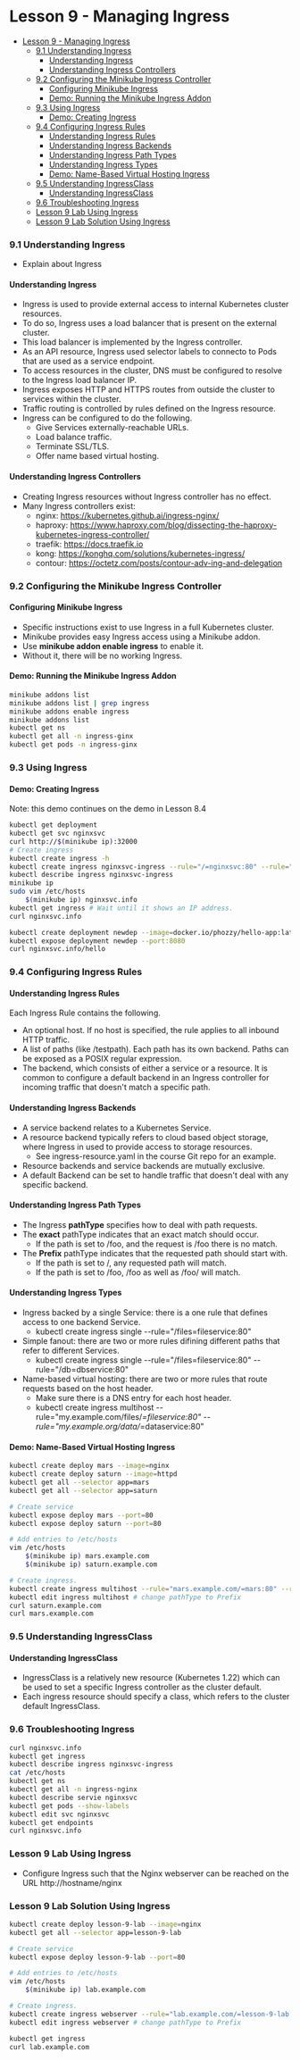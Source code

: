 # Lesson 9 - Managing Ingress

- [Lesson 9 - Managing Ingress](#lesson-9---managing-ingress)
    - [9.1 Understanding Ingress](#91-understanding-ingress)
      - [Understanding Ingress](#understanding-ingress)
      - [Understanding Ingress Controllers](#understanding-ingress-controllers)
    - [9.2 Configuring the Minikube Ingress Controller](#92-configuring-the-minikube-ingress-controller)
      - [Configuring Minikube Ingress](#configuring-minikube-ingress)
      - [Demo: Running the Minikube Ingress Addon](#demo-running-the-minikube-ingress-addon)
    - [9.3 Using Ingress](#93-using-ingress)
      - [Demo: Creating Ingress](#demo-creating-ingress)
    - [9.4 Configuring Ingress Rules](#94-configuring-ingress-rules)
      - [Understanding Ingress Rules](#understanding-ingress-rules)
      - [Understanding Ingress Backends](#understanding-ingress-backends)
      - [Understanding Ingress Path Types](#understanding-ingress-path-types)
      - [Understanding Ingress Types](#understanding-ingress-types)
      - [Demo: Name-Based Virtual Hosting Ingress](#demo-name-based-virtual-hosting-ingress)
    - [9.5 Understanding IngressClass](#95-understanding-ingressclass)
      - [Understanding IngressClass](#understanding-ingressclass)
    - [9.6 Troubleshooting Ingress](#96-troubleshooting-ingress)
    - [Lesson 9 Lab Using Ingress](#lesson-9-lab-using-ingress)
    - [Lesson 9 Lab Solution Using Ingress](#lesson-9-lab-solution-using-ingress)

### 9.1 Understanding Ingress

- Explain about Ingress

#### Understanding Ingress

- Ingress is used to provide external access to internal Kubernetes cluster resources.
- To do so, Ingress uses a load balancer that is present on the external cluster.
- This load balancer is implemented by the Ingress controller.
- As an API resource, Ingress used selector labels to connecto to Pods that are used as a service endpoint.
- To access resources in the cluster, DNS must be configured to resolve to the Ingress load balancer IP.
- Ingress exposes HTTP and HTTPS routes from outside the cluster to services within the cluster.
- Traffic routing is controlled by rules defined on the Ingress resource.
- Ingress can be configured to do the following.
  - Give Services externally-reachable URLs.
  - Load balance traffic.
  - Terminate SSL/TLS.
  - Offer name based virtual hosting.

#### Understanding Ingress Controllers

- Creating Ingress resources without Ingress controller has no effect.
- Many Ingress controllers exist:
  - nginx: https://kubernetes.github.ai/ingress-nginx/
  - haproxy: https://www.haproxy.com/blog/dissecting-the-haproxy-kubernetes-ingress-controller/
  - traefik: https://docs.traefik.io
  - kong: https://konghq.com/solutions/kubernetes-ingress/
  - contour: https://octetz.com/posts/contour-adv-ing-and-delegation

### 9.2 Configuring the Minikube Ingress Controller

#### Configuring Minikube Ingress

- Specific instructions exist to use Ingress in a full Kubernetes cluster.
- Minikube provides easy Ingress access using a Minikube addon.
- Use **minikube addon enable ingress** to enable it.
- Without it, there will be no working Ingress.

#### Demo: Running the Minikube Ingress Addon

```bash
minikube addons list
minikube addons list | grep ingress
minikube addons enable ingress
minikube addons list
kubectl get ns
kubectl get all -n ingress-ginx
kubectl get pods -n ingress-ginx
```

### 9.3 Using Ingress

#### Demo: Creating Ingress

Note: this demo continues on the demo in Lesson 8.4

```bash
kubectl get deployment
kubectl get svc nginxsvc
curl http://$(minikube ip):32000
# Create ingress
kubectl create ingress -h
kubectl create ingress nginxsvc-ingress --rule="/=nginxsvc:80" --rule="/hello=newdep:8080"
kubectl describe ingress nginxsvc-ingress
minikube ip
sudo vim /etc/hosts
    $(minikube ip) nginxsvc.info
kubectl get ingress # Wait until it shows an IP address.
curl nginxsvc.info

kubectl create deployment newdep --image=docker.io/phozzy/hello-app:latest
kubectl expose deployment newdep --port:8080
curl nginxsvc.info/hello
```

### 9.4 Configuring Ingress Rules

#### Understanding Ingress Rules

Each Ingress Rule contains the following.
- An optional host. If no host is specified, the rule applies to all inbound HTTP traffic.
- A list of paths (like /testpath). Each path has its own backend. Paths can be exposed as a POSIX regular expression.
- The backend, which consists of either a service or a resource. It is common to configure a default backend in an Ingress controller for incoming traffic that doesn't match a specific path.

#### Understanding Ingress Backends

- A service backend relates to a Kubernetes Service.
- A resource backend typically refers to cloud based object storage, where Ingress in used to provide access to storage resources.
  - See ingress-resource.yaml in the course Git repo for an example.
- Resource backends and service backends are mutually exclusive.
- A default Backend can be set to handle traffic that doesn't deal with any specific backend.

#### Understanding Ingress Path Types

- The Ingress **pathType** specifies how to deal with path requests.
- The **exact** pathType indicates that an exact match should occur.
  - If the path is set to /foo, and the request is /foo there is no match.
- The **Prefix** pathType indicates that the requested path should start with.
  - If the path is set to /, any requested path will match.
  - If the path is set to /foo, /foo as well as /foo/ will match.

#### Understanding Ingress Types

- Ingress backed by a single Service: there is a one rule that defines access to one backend Service.
  - kubectl create ingress single --rule="/files=fileservice:80"
- Simple fanout: there are two or more rules difining different paths that refer to different Services.
  - kubectl create ingress single --rule="/files=fileservice:80" --rule="/db=dbservice:80"
- Name-based virtual hosting: there are two or more rules that route requests based on the host header.
  - Make sure there is a DNS entry for each host header.
  - kubectl create ingress multihost --rule="my.example.com/files/*=fileservice:80" --rule="my.example.org/data/*=dataservice:80"

#### Demo: Name-Based Virtual Hosting Ingress

```bash
kubectl create deploy mars --image=nginx
kubectl create deploy saturn --image=httpd
kubectl get all --selector app=mars
kubectl get all --selector app=saturn

# Create service
kubectl expose deploy mars --port=80
kubectl expose deploy saturn --port=80

# Add entries to /etc/hosts
vim /etc/hosts
    $(minikube ip) mars.example.com
    $(minikube ip) saturn.example.com

# Create ingress.
kubectl create ingress multihost --rule="mars.example.com/=mars:80" --rule="saturn.example.com/=saturn:80"
kubectl edit ingress multihost # change pathType to Prefix
curl saturn.example.com
curl mars.example.com
```

### 9.5 Understanding IngressClass

#### Understanding IngressClass

- IngressClass is a relatively new resource (Kubernetes 1.22) which can be used to set a specific Ingress controller as the cluster default.
- Each ingress resource should specify a class, which refers to the cluster default IngressClass.

### 9.6 Troubleshooting Ingress

```bash
curl nginxsvc.info
kubectl get ingress
kubectl describe ingress nginxsvc-ingress
cat /etc/hosts
kubectl get ns
kubectl get all -n ingress-nginx
kubectl describe servie nginxsvc
kubectl get pods --show-labels
kubectl edit svc nginxsvc
kubectl get endpoints
curl nginxsvc.info
```

### Lesson 9 Lab Using Ingress

- Configure Ingress such that the Nginx webserver can be reached on the URL http://hostname/nginx 

### Lesson 9 Lab Solution Using Ingress

```bash
kubectl create deploy lesson-9-lab --image=nginx
kubectl get all --selector app=lesson-9-lab

# Create service
kubectl expose deploy lesson-9-lab --port=80

# Add entries to /etc/hosts
vim /etc/hosts
    $(minikube ip) lab.example.com

# Create ingress.
kubectl create ingress webserver --rule="lab.example.com/=lesson-9-lab:80" 
kubectl edit ingress webserver # change pathType to Prefix

kubectl get ingress
curl lab.example.com
```

